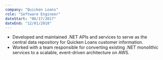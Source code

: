 ```yaml
---
company: "Quicken Loans"
role: "Software Engineer"
dateStart: "06/17/2017"
dateEnd: "12/01/2018"
---
```


- Developed and maintained .NET APIs and services to serve as the central data repository for Quicken Loans customer information.
- Worked with a team responsible for converting existing .NET monolithic services to a scalable, event-driven architecture on AWS.
